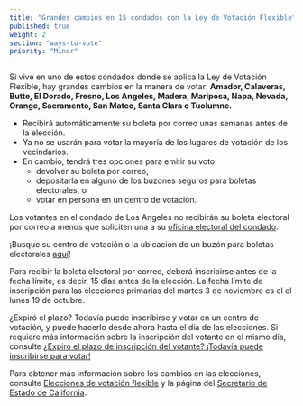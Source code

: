 ```yaml
---
title: "Grandes cambios en 15 condados con la Ley de Votación Flexible"
published: true
weight: 2
section: "ways-to-vote"
priority: "Minor"
---
```


Si vive en uno de estos condados donde se aplica la Ley de Votación Flexible, hay grandes cambios en la manera de votar: **Amador, Calaveras, Butte, El Dorado, Fresno, Los Angeles, Madera, Mariposa, Napa, Nevada, Orange, Sacramento, San Mateo, Santa Clara o Tuolumne.** 

- Recibirá automáticamente su boleta por correo unas semanas antes de la elección. 
- Ya no se usarán para votar la mayoría de los lugares de votación de los vecindarios. 
- En cambio, tendrá tres opciones para emitir su voto:  
  - devolver su boleta por correo,  
  - depositarla en alguno de los buzones seguros para boletas electorales, o  
  - votar en persona en un centro de votación. 

Los votantes en el condado de Los Angeles no recibirán su boleta electoral por correo a menos que soliciten una a su [oficina electoral del condado](#section-election-office-contact).

¡Busque su centro de votación o la ubicación de un buzón para boletas electorales [aquí](https://caearlyvoting.sos.ca.gov/)! 

Para recibir la boleta electoral por correo, deberá inscribirse antes de la fecha límite, es decir, 15 días antes de la elección. La fecha límite de inscripción para las elecciones primarias del martes 3 de noviembre es el el lunes 19 de octubre. 

¿Expiró el plazo? Todavía puede inscribirse y votar en un centro de votación, y puede hacerlo desde ahora hasta el día de las elecciones. Si requiere más información sobre la inscripción del votante en el mismo día, consulte [¿Expiró el plazo de inscripción del votante? ¡Todavía puede inscribirse para votar!](#menu-item-¿expiró-el-plazo-de-inscripción-del-elector-¡todavía-puede-inscribirse-para-votar)

Para obtener más información sobre los cambios en las elecciones, consulte [Elecciones de votación flexible](#menu-item-voters-choice-elections-big-changes-in-madera-napa-nevada-sacramento-and-san-mateo-counties) y la página del [Secretario de Estado de California](https://www.sos.ca.gov/elections/voters-choice-act/).
   